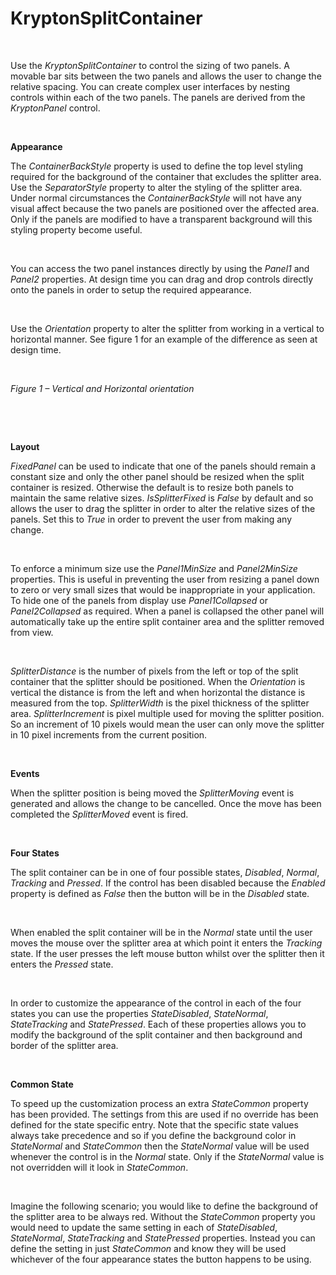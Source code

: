 # KryptonSplitContainer

 

Use the *KryptonSplitContainer* to control the sizing of two panels. A movable
bar sits between the two panels and allows the user to change the relative
spacing. You can create complex user interfaces by nesting controls within each
of the two panels. The panels are derived from the *KryptonPanel* control.

 

**Appearance** 

The *ContainerBackStyle* property is used to define the top level styling
required for the background of the container that excludes the splitter area.
Use the *SeparatorStyle* property to alter the styling of the splitter area.
Under normal circumstances the *ContainerBackStyle* will not have any visual
affect because the two panels are positioned over the affected area. Only if the
panels are modified to have a transparent background will this styling property
become useful.

 

You can access the two panel instances directly by using the *Panel1* and
*Panel2* properties. At design time you can drag and drop controls directly onto
the panels in order to setup the required appearance.

 

Use the *Orientation* property to alter the splitter from working in a vertical
to horizontal manner. See figure 1 for an example of the difference as seen at
design time.

 

*Figure 1 – Vertical and Horizontal orientation*

 

 

**Layout** 

*FixedPanel* can be used to indicate that one of the panels should remain a
constant size and only the other panel should be resized when the split
container is resized. Otherwise the default is to resize both panels to maintain
the same relative sizes. *IsSplitterFixed* is *False* by default and so allows
the user to drag the splitter in order to alter the relative sizes of the
panels. Set this to *True* in order to prevent the user from making any change.

 

To enforce a minimum size use the *Panel1MinSize* and *Panel2MinSize*
properties. This is useful in preventing the user from resizing a panel down to
zero or very small sizes that would be inappropriate in your application. To
hide one of the panels from display use *Panel1Collapsed* or *Panel2Collapsed*
as required. When a panel is collapsed the other panel will automatically take
up the entire split container area and the splitter removed from view.

 

*SplitterDistance* is the number of pixels from the left or top of the split
container that the splitter should be positioned. When the *Orientation* is
vertical the distance is from the left and when horizontal the distance is
measured from the top. *SplitterWidth* is the pixel thickness of the splitter
area. *SplitterIncrement* is pixel multiple used for moving the splitter
position. So an increment of 10 pixels would mean the user can only move the
splitter in 10 pixel increments from the current position.

 

**Events** 

When the splitter position is being moved the *SplitterMoving* event is
generated and allows the change to be cancelled. Once the move has been
completed the *SplitterMoved* event is fired.

 

**Four States** 

The split container can be in one of four possible states, *Disabled*, *Normal*,
*Tracking* and *Pressed*. If the control has been disabled because the *Enabled*
property is defined as *False* then the button will be in the *Disabled* state.

 

When enabled the split container will be in the *Normal* state until the user
moves the mouse over the splitter area at which point it enters the *Tracking*
state. If the user presses the left mouse button whilst over the splitter then
it enters the *Pressed* state.

 

In order to customize the appearance of the control in each of the four states
you can use the properties *StateDisabled*, *StateNormal*, *StateTracking* and
*StatePressed*. Each of these properties allows you to modify the background of
the split container and then background and border of the splitter area.

 

**Common State** 

To speed up the customization process an extra *StateCommon* property has been
provided. The settings from this are used if no override has been defined for
the state specific entry. Note that the specific state values always take
precedence and so if you define the background color in *StateNormal* and
*StateCommon* then the *StateNormal* value will be used whenever the control is
in the *Normal* state. Only if the *StateNormal* value is not overridden will it
look in *StateCommon*.

 

Imagine the following scenario; you would like to define the background of the
splitter area to be always red. Without the *StateCommon* property you would
need to update the same setting in each of *StateDisabled*, *StateNormal*,
*StateTracking* and *StatePressed* properties. Instead you can define the
setting in just *StateCommon* and know they will be used whichever of the four
appearance states the button happens to be using.
